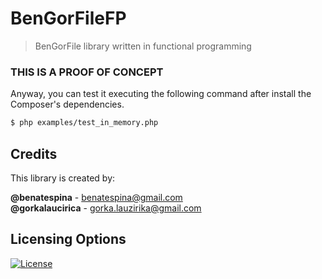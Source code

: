 # BenGorFileFP
> BenGorFile library written in functional programming

### THIS IS A PROOF OF CONCEPT
Anyway, you can test it executing the following command after install the Composer's dependencies.
```bash
$ php examples/test_in_memory.php
```

## Credits
This library is created by:
>
**@benatespina** - [benatespina@gmail.com](mailto:benatespina@gmail.com)<br>
**@gorkalaucirica** - [gorka.lauzirika@gmail.com](mailto:gorka.lauzirika@gmail.com)

## Licensing Options
[![License](https://poser.pugx.org/bengor-file/file/license.svg)](https://github.com/BenGorFile/File/blob/master/LICENSE)
